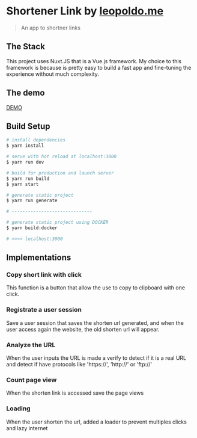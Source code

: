 # Shortener Link by [leopoldo.me](https://leopoldo.me)

> An app to shortner links

## The Stack
This project uses Nuxt.JS that is a Vue.js framework. My choice to this framework is because is pretty easy to build a fast app and fine-tuning the experience without much complexity.

## The demo
[DEMO](http://shortener.leopoldo.me/)

## Build Setup

``` bash
# install dependencies
$ yarn install

# serve with hot reload at localhost:3000
$ yarn run dev

# build for production and launch server
$ yarn run build
$ yarn start

# generate static project
$ yarn run generate

# ------------------------------

# generate static project using DOCKER
$ yarn build:docker

# >>>> localhost:3000
```

## Implementations

### Copy short link with click
This function is a button that allow the use to copy to clipboard with one click.

### Registrate a user session 
Save a user session that saves the shorten url generated, and when the user access again the website, the old shorten url will appear.

### Analyze the URL
When the user inputs the URL is made a verify to detect if it is a real URL and detect if have protocols like 'https://', 'http://' or 'ftp://'

### Count page view
When the shorten link is accessed save the page views

### Loading
When the user shorten the url, added a loader to prevent multiples clicks and lazy internet

